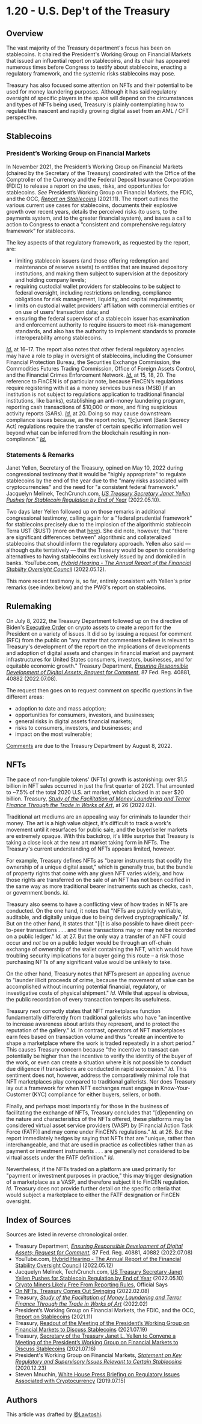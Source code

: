 # 1.20 - U.S. Dep't of the Treasury

## Overview <a href="#overview" id="overview"></a>

The vast majority of the Treasury department's focus has been on stablecoins. It chaired the President's Working Group on Financial Markets that issued an influential report on stablecoins, and its chair has appeared numerous times before Congress to testify about stablecoins, enacting a regulatory framework, and the systemic risks stablecoins may pose.

Treasury has also focused some attention on NFTs and their potential to be used for money laundering purposes. Although it has said regulatory oversight of specific players in the space will depend on the circumstances and types of NFTs being used, Treasury is plainly contemplating how to regulate this nascent and rapidly growing digital asset from an AML / CFT perspective. &#x20;

## Stablecoins <a href="#stablecoins" id="stablecoins"></a>

### President’s Working Group on Financial Markets <a href="#president-s-working-group-on-financial-markets" id="president-s-working-group-on-financial-markets"></a>

In November 2021, the President’s Working Group on Financial Markets (chaired by the Secretary of the Treasury) coordinated with the Office of the Comptroller of the Currency and the Federal Deposit Insurance Corporation (FDIC) to release a report on the uses, risks, and opportunities for stablecoins. _See_ President’s Working Group on Financial Markets, the FDIC, and the OCC, [_Report on Stablecoins_](https://home.treasury.gov/system/files/136/StableCoinReport\_Nov1\_508.pdf) (2021.11). The report outlines the various current use cases for stablecoins, documents their explosive growth over recent years, details the perceived risks (to users, to the payments system, and to the greater financial system), and issues a call to action to Congress to enact a “consistent and comprehensive regulatory framework” for stablecoins.

The key aspects of that regulatory framework, as requested by the report, are:

* limiting stablecoin issuers (and those offering redemption and maintenance of reserve assets) to entities that are insured depository institutions, and making them subject to supervision at the depository and holding company levels;
* requiring custodial wallet providers for stablecoins to be subject to federal oversight, including restrictions on lending, compliance obligations for risk management, liquidity, and capital requirements;
* limits on custodial wallet providers’ affiliation with commercial entities or on use of users’ transaction data; and
* ensuring the federal supervisor of a stablecoin issuer has examination and enforcement authority to require issuers to meet risk-management standards, and also has the authority to implement standards to promote interoperability among stablecoins.

[_Id._](https://home.treasury.gov/system/files/136/StableCoinReport\_Nov1\_508.pdf) at 16–17. The report also notes that other federal regulatory agencies may have a role to play in oversight of stablecoins, including the Consumer Financial Protection Bureau, the Securities Exchange Commission, the Commodities Futures Trading Commission, Office of Foreign Assets Control, and the Financial Crimes Enforcement Network. [_Id._](https://home.treasury.gov/system/files/136/StableCoinReport\_Nov1\_508.pdf) at 15, 18, 20. The reference to FinCEN is of particular note, because FinCEN’s regulations require registering with it as a money services business (MSB) (if an institution is not subject to regulations application to traditional financial institutions, like banks), establishing an anti-money laundering program, reporting cash transactions of $10,000 or more, and filing suspicious activity reports (SARs). [_Id._](https://home.treasury.gov/system/files/136/StableCoinReport\_Nov1\_508.pdf) at 20. Doing so may cause downstream compliance issues because, as the report notes, “\[c]urrent \[Bank Secrecy Act] regulations require the transfer of certain specific information well beyond what can be inferred from the blockchain resulting in non-compliance.” [_Id._](https://home.treasury.gov/system/files/136/StableCoinReport\_Nov1\_508.pdf)

### Statements & Remarks

Janet Yellen, Secretary of the Treasury, opined on May 10, 2022 during congressional testimony that it would be "highly appropriate" to regulate stablecoins by the end of the year due to the "many risks associated with cryptocurrencies" and the need for "a consistent federal framework." Jacquelyn Melinek, TechCrunch.com, [_US Treasury Secretary Janet Yellen Pushes for Stablecoin Regulation by End of Year_](https://techcrunch.com/2022/05/10/us-treasury-secretary-janet-yellen-pushes-for-stablecoin-regulation-by-end-of-year/) (2022.05.10).

Two days later Yellen followed up on those remarks in additional congressional testimony, calling again for a "federal prudential framework" for stablecoins precisely due to the implosion of the algorithmic stablecoin Terra UST ($UST) (more on that [here](https://www.thecod3x.com/luna-terra-stablecoins/)). She did note, however, that "there are significant differences between" algorithmic and collateralized stablecoins that should inform the regulatory approach. Yellen also said — although quite tentatively — that the Treasury would be open to considering alternatives to having stablecoins exclusively issued by and domiciled in banks. YouTube.com, [_Hybrid Hearing - The Annual Report of the Financial Stability Oversight Council_](https://youtu.be/kU0xYBRfgvU?t=1477) (2022.05.12).

This more recent testimony is, so far, entirely consistent with Yellen's prior remarks (see index below) and the PWG's report on stablecoins.

## Rulemaking <a href="#rulemaking" id="rulemaking"></a>

On July 8, 2022, the Treasury Department followed up on the directive of Biden's [Executive Order](https://www.thecod3x.com/exec/#executive-order-14067) on crypto assets to create a report for the President on a variety of issues. It did so by issuing a request for comment (RFC) from the public on "any matter that commenters believe is relevant to Treasury's development of the report on the implications of developments and adoption of digital assets and changes in financial market and payment infrastructures for United States consumers, investors, businesses, and for equitable economic growth." Treasury Department, [_Ensuring Responsible Development of Digital Assets; Request for Comment_](https://www.federalregister.gov/documents/2022/07/08/2022-14588/ensuring-responsible-development-of-digital-assets-request-for-comment), 87 Fed. Reg. 40881, 40882 (2022.07.08).

The request then goes on to request comment on specific questions in five different areas:

* adoption to date and mass adoption;
* opportunities for consumers, investors, and businesses;
* general risks in digital assets financial markets;
* risks to consumers, investors, and businesses; and
* impact on the most vulnerable;

[Comments](https://www.regulations.gov/commenton/TREAS-DO-2022-0014-0001) are due to the Treasury Department by August 8, 2022.

## NFTs <a href="#nfts" id="nfts"></a>

The pace of non-fungible tokens' (NFTs) growth is astonishing: over $1.5 billion in NFT sales occurred in just the first quarter of 2021. That amounted to \~7.5% of the total 2020 U.S. art market, which clocked in at over $20 billion. Treasury, [_Study of the Facilitation of Money Laundering and Terror Finance Through the Trade in Works of Art_](https://home.treasury.gov/system/files/136/Treasury\_Study\_WoA.pdf), at 26 (2022.02).

Traditional art mediums are an appealing way for criminals to launder their money. The art is a high value object, it's difficult to track a work's movement until it resurfaces for public sale, and the buyer/seller markets are extremely opaque. With this backdrop, it's little surprise that Treasury is taking a close look at the new art market taking form in NFTs. The Treasury's current understanding of NFTs appears limited, however.

For example, Treasury defines NFTs as "bearer instruments that codify the ownership of a unique digital asset," which is generally true, but the bundle of property rights that come with any given NFT varies widely, and how those rights are transferred on the sale of an NFT has not been codified in the same way as more traditional bearer instruments such as checks, cash, or government bonds. _Id._

Treasury also seems to have a conflicting view of how trades in NFTs are conducted. On the one hand, it notes that "NFTs are publicly verifiable, auditable, and digitally unique due to being derived cryptographically." _Id._ But on the other hand, it states that "\[i]t is also possible to have direct peer-to-peer transactions . . . and these transactions may or may not be recorded on a public ledger." _Id._ at 27. But the only way a transfer of an NFT could occur and _not_ be on a public ledger would be through an off-chain exchange of ownership of the wallet containing the NFT, which would have troubling security implications for a buyer going this route – a risk those purchasing NFTs of any significant value would be unlikely to take.

On the other hand, Treasury notes that NFTs present an appealing avenue to "launder illicit proceeds of crime, because the movement of value can be accomplished without incurring potential financial, regulatory, or investigative costs of physical shipment." _Id._ While that appeal is obvious, the public recordation of every transaction tempers its usefulness.

Treasury next correctly states that NFT marketplaces function fundamentally differently from traditional gallerists who have "an incentive to increase awareness about artists they represent, and to protect the reputation of the gallery." _Id._ In contrast, operators of NFT marketplaces earn fees based on transaction volume and thus "create an incentive to shape a marketplace where the work is traded repeatedly in a short period." This causes Treasury concern because "the incentive to transact can potentially be higher than the incentive to verify the identity of the buyer of the work, or even can create a situation where it is not possible to conduct due diligence if transactions are conducted in rapid succession." _Id._ This sentiment does not, however, address the comparatively minimal role that NFT marketplaces play compared to traditional gallerists. Nor does Treasury lay out a framework for when NFT exchanges must engage in Know-Your-Customer (KYC) compliance for either buyers, sellers, or both.

Finally, and perhaps most importantly for those in the business of facilitating the exchange of NFTs, Treasury concludes that "\[d]epending on the nature and characteristics of the NFTs offered, these platforms may be considered virtual asset service providers (VASP) by \[Financial Action Task Force (FATF)] and may come under FinCEN’s regulations." _Id._ at 26. But the report immediately hedges by saying that NFTs that are "unique, rather than interchangeable, and that are used in practice as collectibles rather than as payment or investment instruments . . . are generally not considered to be virtual assets under the FATF definition." _Id._

Nevertheless, if the NFTs traded on a platform are used primarily for "payment or investment purposes in practice," this may trigger designation of a marketplace as a VASP, and therefore subject it to FinCEN regulation. _Id._ Treasury does not provide further detail on the specific criteria that would subject a marketplace to either the FATF designation or FinCEN oversight.

## Index of Sources <a href="#index-of-sources" id="index-of-sources"></a>

Sources are listed in reverse chronological order.

* Treasury Department, [_Ensuring Responsible Development of Digital Assets; Request for Comment_](https://www.federalregister.gov/documents/2022/07/08/2022-14588/ensuring-responsible-development-of-digital-assets-request-for-comment), 87 Fed. Reg. 40881, 40882 (2022.07.08)‌
* YouTube.com, [Hybrid Hearing - The Annual Report of the Financial Stability Oversight Council](https://youtu.be/kU0xYBRfgvU?t=1477) (2022.05.12)
* Jacquelyn Melinek, TechCrunch.com, [US Treasury Secretary Janet Yellen Pushes for Stablecoin Regulation by End of Year](https://techcrunch.com/2022/05/10/us-treasury-secretary-janet-yellen-pushes-for-stablecoin-regulation-by-end-of-year/) (2022.05.10)
* [Crypto Miners Likely Free From Reporting Rules](https://www.law360.com/compliance/articles/1464868/crypto-miners-likely-free-from-reporting-rules-official-says?nl\_pk=e9abcb27-c661-4bc7-91d8-d07099827a25\&utm\_source=newsletter\&utm\_medium=email\&utm\_campaign=compliance), Official Says
* [On NFTs, Treasury Comes Out Swinging](https://constantinecannon.com/whistleblower/whistleblower-insider-blog/on-nfts-treasury-comes-out-swinging/) (2022.02.08)
* Treasury, [_Study of the Facilitation of Money Laundering and Terror Finance Through the Trade in Works of Art_](https://home.treasury.gov/system/files/136/Treasury\_Study\_WoA.pdf) (2022.02)
* President’s Working Group on Financial Markets, the FDIC, and the OCC, [Report on Stablecoins](https://home.treasury.gov/system/files/136/StableCoinReport\_Nov1\_508.pdf) (2021.11)
* Treasury, [Readout of the Meeting of the President’s Working Group on Financial Markets to Discuss Stablecoins](https://home.treasury.gov/news/press-releases/jy0281) (2021.07.19)
* Treasury, [Secretary of the Treasury Janet L. Yellen to Convene a Meeting of the President’s Working Group on Financial Markets to Discuss Stablecoins](https://home.treasury.gov/news/press-releases/jy0276) (2021.07.16)
* President's Working Group on Financial Markets, [_Statement on Key Regulatory and Supervisory Issues Relevant to Certain Stablecoins_](https://home.treasury.gov/system/files/136/PWG-Stablecoin-Statement-12-23-2020-CLEAN.pdf) (2020.12.23)
* Steven Mnuchin, [White House Press Briefing on Regulatory Issues Associated with Cryptocurrency](https://home.treasury.gov/news/press-releases/sm731) (2019.07.15)

## Authors

This article was drafted by [@Lawtoshi](https://twitter.com/lawtoshi).&#x20;
